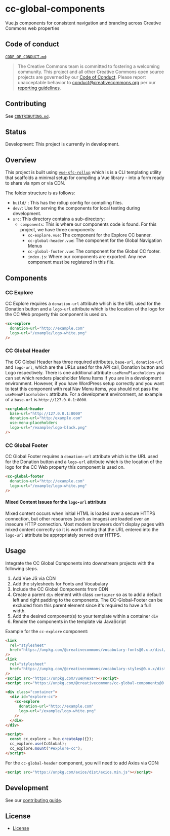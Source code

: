 # cc-global-components

Vue.js components for consistent navigation and branding across Creative Commons web properties

## Code of conduct

[`CODE_OF_CONDUCT.md`][org-coc]:
> The Creative Commons team is committed to fostering a welcoming community.
> This project and all other Creative Commons open source projects are governed
> by our [Code of Conduct][code_of_conduct]. Please report unacceptable
> behavior to [conduct@creativecommons.org](mailto:conduct@creativecommons.org)
> per our [reporting guidelines][reporting_guide].

[org-coc]: https://github.com/creativecommons/.github/blob/main/CODE_OF_CONDUCT.md
[code_of_conduct]: https://opensource.creativecommons.org/community/code-of-conduct/
[reporting_guide]: https://opensource.creativecommons.org/community/code-of-conduct/enforcement/


## Contributing

See [`CONTRIBUTING.md`][org-contrib].

[org-contrib]: https://github.com/creativecommons/.github/blob/main/CONTRIBUTING.md

## Status

Development: This project is currently in development.

## Overview

This project is built using [`vue-sfc-rollup`](https://www.npmjs.com/package/vue-sfc-rollup) which is is a CLI templating utility that scaffolds a minimal setup for compiling a Vue library - into a form ready to share via npm or via CDN.

The folder structure is as follows:

- `build/` : This has the rollup config for compiling files.
- `dev/`: Use for serving the components for local testing during development.
- `src`: This directory contains a sub-directory:
  - `components`: This is where our components code is found. For this project, we have three components:
    - `cc-explore.vue`: The component for the Explore CC banner.
    - `cc-global-header.vue`: The component for the Global Navigation Menus
    - `cc-global-footer.vue`: The component for the Global CC footer.
    - `index.js`: Where our components are exported. Any new component must be registered in this file.

## Components

### CC Explore

CC Explore requires a `donation-url` attribute which is the URL used for the Donation button and a `logo-url` attribute which is the location of the logo for the CC Web property this component is used on.

```html
<cc-explore
  donation-url="http://example.com"
  logo-url="/example/logo-white.png"
/>
```

### CC Global Header

The CC Global Header has three required attributes, `base-url`, `donation-url` and `logo-url`, which are the URLs used for the API call, Donation button and Logo respectively. There is one additional attribute `useMenuPlaceholders` you can set which renders placeholder Menu Items if you are in a development environment. However, if you have WordPress setup correctly and you want to test this component with real Nav Menu items, you should not pass the `useMenuPlaceholders` attribute. For a development environment, an example of a `base-url` is `http://127.0.0.1:8000`.

```html
<cc-global-header
  base-url="http://127.0.0.1:8000"
  donation-url="http:/example.com"
  use-menu-placeholders
  logo-url="/example/logo-black.png"
/>
```

### CC Global Footer

CC Global Footer requires a `donation-url` attribute which is the URL used for the Donation button and a `logo-url` attribute which is the location of the logo for the CC Web property this component is used on.

```html
<cc-global-footer
  donation-url="http://example.com"
  logo-url="/example/logo-white.png"
/>
```

#### Mixed Content Issues for the `logo-url` attribute
Mixed content occurs when initial HTML is loaded over a secure HTTPS connection, but other resources (such as images) are loaded over an insecure HTTP connection. Most modern browsers don't display pages with mixed content correctly so it is worth noting that the URL entered into the `logo-url` attribute be appropriately served over HTTPS.

## Usage

Integrate the CC Global Components into downstream projects with the following steps.

1. Add Vue JS via CDN
2. Add the stylesheets for Fonts and Vocabulary
3. Include the CC Global Components from CDN
4. Create a parent `div` element with class `container` so as to add a default left and right padding to the components. The CC-Global-Footer can be excluded from this parent element since it's required to have a full width.
5. Add the desired component(s) to your template within a container `div`
6. Render the components in the template via JavaScript

Example for the `cc-explore` component:

```html
<link
  rel="stylesheet"
  href="https://unpkg.com/@creativecommons/vocabulary-fonts@0.x.x/dist/css/fonts.css"
/>
<link
  rel="stylesheet"
  href="https://unpkg.com/@creativecommons/vocabulary-styles@0.x.x/dist/css/vocabulary-styles.css"
/>
<script src="https://unpkg.com/vue@next"></script>
<script src="https://unpkg.com/@creativecommons/cc-global-components@0.x.x/dist/cc-globals.min.js"></script>

<div class="container">
  <div id="explore-cc">
    <cc-explore
      donation-url="http://example.com"
      logo-url="/example/logo-white.png"
    />
  </div>
</div>

<script>
  const cc_explore = Vue.createApp({});
  cc_explore.use(CcGlobal);
  cc_explore.mount("#explore-cc");
</script>
```

For the `cc-global-header` component, you will need to add Axios via CDN:

```html
<script src="https://unpkg.com/axios/dist/axios.min.js"></script>
```

## Development

See our [contributing guide](CONTRIBUTING.md).

## License

- [License](LICENSE)
